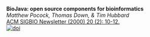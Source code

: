 **BioJava: open source components for bioinformatics**<br/>
*Matthew Pocock, Thomas Down, & Tim Hubbard* <br/>
[ACM SIGBIO Newsletter (2000) 20 (2): 10-12.](https://dl.acm.org/citation.cfm?id=360266) <br/>
[![doi](https://img.shields.io/badge/doi-10.1145%2F360262.360266-blue.svg?style=flat)](https://dl.acm.org/citation.cfm?id=360266)
